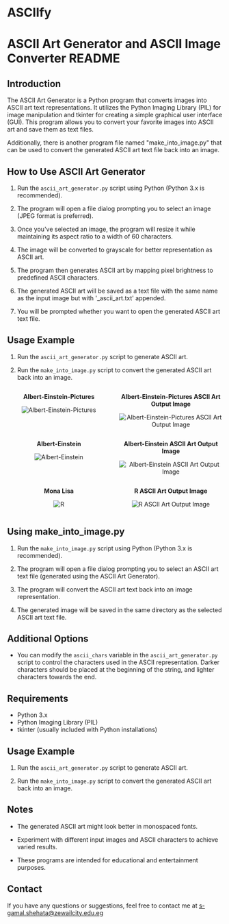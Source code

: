 # ASCIIfy
# ASCII Art Generator and ASCII Image Converter README

## Introduction
The ASCII Art Generator is a Python program that converts images into ASCII art text representations. It utilizes the Python Imaging Library (PIL) for image manipulation and tkinter for creating a simple graphical user interface (GUI). This program allows you to convert your favorite images into ASCII art and save them as text files.

Additionally, there is another program file named "make_into_image.py" that can be used to convert the generated ASCII art text file back into an image.

## How to Use ASCII Art Generator
1. Run the `ascii_art_generator.py` script using Python (Python 3.x is recommended).

2. The program will open a file dialog prompting you to select an image (JPEG format is preferred).

3. Once you've selected an image, the program will resize it while maintaining its aspect ratio to a width of 60 characters.

4. The image will be converted to grayscale for better representation as ASCII art.

5. The program then generates ASCII art by mapping pixel brightness to predefined ASCII characters.

6. The generated ASCII art will be saved as a text file with the same name as the input image but with '_ascii_art.txt' appended.

7. You will be prompted whether you want to open the generated ASCII art text file.
## Usage Example
1. Run the `ascii_art_generator.py` script to generate ASCII art.

2. Run the `make_into_image.py` script to convert the generated ASCII art back into an image.
<div style="display: flex; justify-content: space-between; flex-wrap: wrap;">
    <div style="flex-basis: 48%;">
        <p align="center"><strong>Albert-Einstein-Pictures</strong></p>
        <p align="center"><img src="https://github.com/gamalthecreator/ASCIIfy/assets/133122190/d3adadee-970a-4522-8152-63fbb736f669" alt="Albert-Einstein-Pictures"></p>
    </div>
    <div style="flex-basis: 48%;">
        <p align="center"><strong>Albert-Einstein-Pictures ASCII Art Output Image</strong></p>
        <p align="center"><img src="https://github.com/gamalthecreator/ASCIIfy/assets/133122190/5426c4dd-163d-4c3f-9a0e-b2884101d4bc" alt="Albert-Einstein-Pictures ASCII Art Output Image"></p>
    </div>
    <div style="flex-basis: 48%;">
        <p align="center"><strong>Albert-Einstein</strong></p>
        <p align="center"><img src="https://github.com/gamalthecreator/ASCIIfy/assets/133122190/336cd798-6f72-4305-959d-5678804e1feb" alt="Albert-Einstein"></p>
    </div>
    <div style="flex-basis: 48%;">
        <p align="center"><strong>Albert-Einstein ASCII Art Output Image</strong></p>
        <p align="center"><img src="https://github.com/gamalthecreator/ASCIIfy/assets/133122190/f33c6dca-10d4-4b7c-a89c-3a366b6f7de3" alt="Albert-Einstein ASCII Art Output Image"></p>
    </div>
    <div style="flex-basis: 48%;">
        <p align="center"><strong>Mona Lisa</strong></p>
        <p align="center"><img src="https://github.com/gamalthecreator/ASCIIfy/assets/133122190/b2c18d4b-636f-4a39-a538-82de3b502590" alt="R"></p>
    </div>
    <div style="flex-basis: 48%;">
        <p align="center"><strong>R ASCII Art Output Image</strong></p>
        <p align="center"><img src="https://github.com/gamalthecreator/ASCIIfy/assets/133122190/08ae02cc-1470-4e71-a5bd-e7e925567768" alt="R ASCII Art Output Image"></p>
    </div>
</div>

## Using make_into_image.py
1. Run the `make_into_image.py` script using Python (Python 3.x is recommended).

2. The program will open a file dialog prompting you to select an ASCII art text file (generated using the ASCII Art Generator).

3. The program will convert the ASCII art text back into an image representation.

4. The generated image will be saved in the same directory as the selected ASCII art text file.

## Additional Options
- You can modify the `ascii_chars` variable in the `ascii_art_generator.py` script to control the characters used in the ASCII representation. Darker characters should be placed at the beginning of the string, and lighter characters towards the end.

## Requirements
- Python 3.x
- Python Imaging Library (PIL)
- tkinter (usually included with Python installations)

## Usage Example
1. Run the `ascii_art_generator.py` script to generate ASCII art.

2. Run the `make_into_image.py` script to convert the generated ASCII art back into an image.

## Notes
- The generated ASCII art might look better in monospaced fonts.

- Experiment with different input images and ASCII characters to achieve varied results.

- These programs are intended for educational and entertainment purposes.

## Contact
If you have any questions or suggestions, feel free to contact me at s-gamal.shehata@zewailcity.edu.eg
